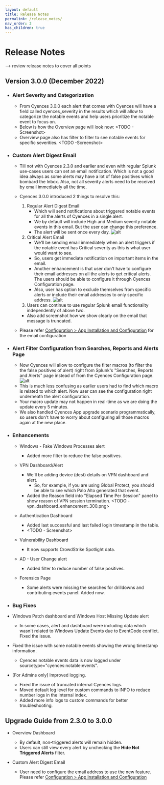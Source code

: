 ```yaml
---
layout: default
title: Release Notes
permalink: /release_notes/
nav_order: 3
has_children: true
---
```


# Release Notes

--> <TODO Ahad> review release notes to cover all points

## Version 3.0.0 (December 2022)

* ### Alert Severity and Categorization
    * From Cyences 3.0.0 each alert that comes with Cyences will have a field called cyences_severity in the results which will allow to categorize the notable events and help users prioritize the notable event to focus on.
    * Below is how the Overview page will look now:
        <TODO - Screenshot>
    * Overview page also has filter to filter to see notable events for specific severities.
        <TODO -Screenshot>


* ### Custom Alert Digest Email
    * Till not with Cyences 2.3.0 and earlier and even with regular Splunk use-cases users can set an email notification. Which is not a good idea always as some alerts may have a lot of false positives which bombard the Inbox. Also, not all severity alerts need to be received by email immediately all the time.
    * Cyences 3.0.0 introduced 2 things to resolve this:
        1. Regular Alert Digest Email
            * Which will send notifications about triggered notable events for all the alerts of Cyences in a single alert.
            * We by default will include High and Medium severity notable events in this email. But the user can change this preference.
            * The alert will be sent once every day.
            ![alt](https://github.com/CrossRealms/Splunk-Cyences-App-for-Splunk/blob/master/docs/assets/digest_email_configuration.png?raw=true)
        2. Critical Alert Email
            * We'll be sending email immediately when an alert triggers if the notable event has Critical severity as this is what user would want to see.
            * So, users get immediate notification on important items in the email.
            * Another enhancement is that user don't have to configure their email addresses on all the alerts to get critical alerts. The users should be able to configure it through Cyences Configuration page.
            * Also, user has option to exclude themselves from specific alerts or include their email addresses to only specific address.
            ![alt](https://github.com/CrossRealms/Splunk-Cyences-App-for-Splunk/blob/master/docs/assets/cyences_email_configuration.png?raw=true)
        3. Users can continue to use regular Splunk email functionality independently of above two.

        - Also add screenshot how we show clearly on the email that message is truncated.
    * Please refer [Configuration > App Installation and Configuration](/configuration/installation/#cyences-alert-email-configuration) for the email configuration

* ### Alert Filter Configuration from Searches, Reports and Alerts Page 
    * Now Cyences will allow to configure the filter macros (to filter the the false positives of alert) right from Splunk's "Searches, Reports and Alerts" page instead of from the Cyences Configuration page.
    ![alt](https://github.com/CrossRealms/Splunk-Cyences-App-for-Splunk/blob/master/docs/assets/filter_macro.png?raw=true)
    * This is much less confusing as earlier users had to find which macro is related to which alert. Now user can see the configuration right underneath the alert configuration.
    * Your macro update may not happen in real-time as we are doing the update every 5 minutes.
    * We also handled Cyences App upgrade scenario programmatically, so users don't have to worry about configuring all those macros again at the new place.

* ### Enhancements

    * Windows - Fake Windows Processes alert
        * Added more filter to reduce the false positives.
    
    * VPN Dashboard/Alert
        * We'll be adding device (dest) details on VPN dashboard and alert.
            * So, for example, if you are using Global Protect, you should be able to see which Palo Alto generated that event.
        * Added the Reason field into "Elapsed Time Per Session" panel to show reason of VPN session termination.
        <TODO - vpn_dashboard_enhancement_300.png>

    * Authentication Dashboard
        * Added last successful and last failed login timestamp in the table. 
        * <TODO - Screenshot>
    
    * Vulnerability Dashboard
        * It now supports CrowdStrike Spotlight data.
    
    * AD - User Change alert
        * Added filter to reduce number of false positives.
    
    * Forensics Page
        * Some alerts were missing the searches for drilldowns and contributing events panel. Added now.


* ### Bug Fixes

* Windows Patch dashboard and Windows Host Missing Update alert
    * In some cases, alert and dashboard were including data which wasn't related to Windows Update Events due to EventCode conflict. Fixed the issue.

* Fixed the issue with some notable events showing the wrong timestamp information.
    * Cyences notable events data is now logged under sourcetype="cyences:notable:events".

* [For Admins only] Improved logging.
    * Fixed the issue of truncated internal Cyences logs.
    * Moved default log level for custom commands to INFO to reduce number logs in the internal index.
    * Added more info logs to custom commands for better troubleshooting.



## Upgrade Guide from 2.3.0 to 3.0.0

* Overview Dashboard
    * By default, non-triggered alerts will remain hidden. 
    * Users can still view every alert by unchecking the **Hide Not Triggered Alerts** filter. 

* Custom Alert Digest Email
    * User need to configure the email address to use the new feature. Please refer [Configuration > App Installation and Configuration](/configuration/installation/#cyences-alert-email-configuration)
